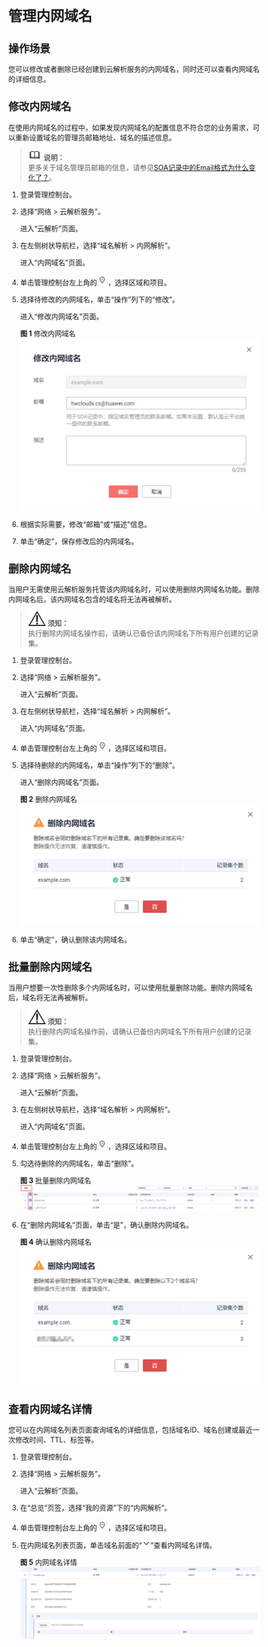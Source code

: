 # 管理内网域名<a name="dns_usermanual_0033"></a>

## 操作场景<a name="section125317016203"></a>

您可以修改或者删除已经创建到云解析服务的内网域名，同时还可以查看内网域名的详细信息。

## 修改内网域名<a name="section10328742215619"></a>

在使用内网域名的过程中，如果发现内网域名的配置信息不符合您的业务需求，可以重新设置域名的管理员邮箱地址、域名的描述信息。

>![](public_sys-resources/icon-note.gif) **说明：**   
>更多关于域名管理员邮箱的信息，请参见[SOA记录中的Email格式为什么变化了？](https://support.huaweicloud.com/dns_faq/dns_faq_009.html)。  

1.  登录管理控制台。
2.  选择“网络 \> 云解析服务”。

    进入“云解析”页面。

3.  在左侧树状导航栏，选择“域名解析 \> 内网解析”。

    进入“内网域名”页面。

4.  单击管理控制台左上角的![](figures/icon-region.png)，选择区域和项目。

1.  选择待修改的内网域名，单击“操作”列下的“修改”。

    进入“修改内网域名”页面。

    **图 1**  修改内网域名<a name="fig10591125713226"></a>  
    ![](figures/修改内网域名.png "修改内网域名")

2.  根据实际需要，修改“邮箱”或“描述”信息。
3.  单击“确定”，保存修改后的内网域名。

## 删除内网域名<a name="section5576188803045"></a>

当用户无需使用云解析服务托管该内网域名时，可以使用删除内网域名功能。删除内网域名后，该内网域名包含的域名将无法再被解析。

>![](public_sys-resources/icon-notice.gif) **须知：**   
>执行删除内网域名操作前，请确认已备份该内网域名下所有用户创建的记录集。  

1.  登录管理控制台。
2.  选择“网络 \> 云解析服务”。

    进入“云解析”页面。

3.  在左侧树状导航栏，选择“域名解析 \> 内网解析”。

    进入“内网域名”页面。

4.  单击管理控制台左上角的![](figures/icon-region.png)，选择区域和项目。

1.  选择待删除的内网域名，单击“操作”列下的“删除”。

    进入“删除内网域名”页面。

    **图 2**  删除内网域名<a name="fig148476174253"></a>  
    ![](figures/删除内网域名.png "删除内网域名")

2.  单击“确定”，确认删除该内网域名。

## 批量删除内网域名<a name="section1648820445294"></a>

当用户想要一次性删除多个内网域名时，可以使用批量删除功能。删除内网域名后，域名将无法再被解析。

>![](public_sys-resources/icon-notice.gif) **须知：**   
>执行删除内网域名操作前，请确认已备份内网域名下所有用户创建的记录集。  

1.  登录管理控制台。
2.  选择“网络 \> 云解析服务”。

    进入“云解析”页面。

3.  在左侧树状导航栏，选择“域名解析 \> 内网解析”。

    进入“内网域名”页面。


1.  单击管理控制台左上角的![](figures/icon-region.png)，选择区域和项目。
2.  勾选待删除的内网域名，单击“删除”。

    **图 3**  批量删除内网域名<a name="fig117232719512"></a>  
    ![](figures/批量删除内网域名.png "批量删除内网域名")

3.  在“删除内网域名”页面，单击“是”，确认删除内网域名。

    **图 4**  确认删除内网域名<a name="fig188208219308"></a>  
    ![](figures/确认删除内网域名.png "确认删除内网域名")


## 查看内网域名详情<a name="section6093022701347"></a>

您可以在内网域名列表页面查询域名的详细信息，包括域名ID、域名创建或最近一次修改时间、TTL、标签等。

1.  登录管理控制台。
2.  选择“网络 \> 云解析服务”。

    进入“云解析”页面。


1.  在“总览”页签，选择“我的资源”下的“内网解析”。
2.  单击管理控制台左上角的![](figures/icon-region.png)，选择区域和项目。
3.  在内网域名列表页面，单击域名前面的“![](figures/icon-dropdown.png)”查看内网域名详情。

    **图 5**  内网域名详情<a name="fig796153915295"></a>  
    ![](figures/内网域名详情.png "内网域名详情")


